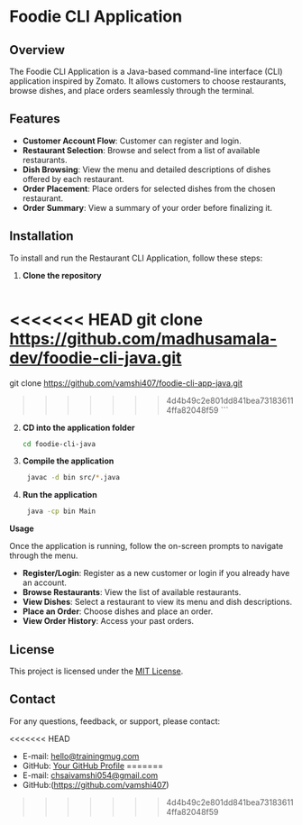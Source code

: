 # Foodie CLI Application

## Overview
The Foodie CLI Application is a Java-based command-line interface (CLI) application inspired by Zomato. It allows customers to choose restaurants, browse dishes, and place orders seamlessly through the terminal.

## Features
- **Customer Account Flow**: Customer can register and login.
- **Restaurant Selection**: Browse and select from a list of available restaurants.
- **Dish Browsing**: View the menu and detailed descriptions of dishes offered by each restaurant.
- **Order Placement**: Place orders for selected dishes from the chosen restaurant.
- **Order Summary**: View a summary of your order before finalizing it.

## Installation
To install and run the Restaurant CLI Application, follow these steps:

1. **Clone the repository**
   ```bash
<<<<<<< HEAD
   git clone https://github.com/madhusamala-dev/foodie-cli-java.git
=======
   git clone https://github.com/vamshi407/foodie-cli-app-java.git
>>>>>>> 4d4b49c2e801dd841bea731836114ffa82048f59
    ```
2. **CD into the application folder**
   ```bash
   cd foodie-cli-java
    ```
3. **Compile the application**
   ```bash
    javac -d bin src/*.java
    ```  
4. **Run the application**
   ```bash
    java -cp bin Main
    ``` 

**Usage**

Once the application is running, follow the on-screen prompts to navigate through the menu.

- **Register/Login**: Register as a new customer or login if you already have an account.
- **Browse Restaurants**: View the list of available restaurants.
- **View Dishes**: Select a restaurant to view its menu and dish descriptions.
- **Place an Order**: Choose dishes and place an order.
- **View Order History**: Access your past orders.


## License

This project is licensed under the [MIT License](LICENSE).

## Contact

For any questions, feedback, or support, please contact:

<<<<<<< HEAD
- E-mail: hello@trainingmug.com
- GitHub: [Your GitHub Profile](https://github.com/madhusamala-dev)
=======
- E-mail: chsaivamshi054@gmail.com
- GitHub:(https://github.com/vamshi407)
>>>>>>> 4d4b49c2e801dd841bea731836114ffa82048f59
